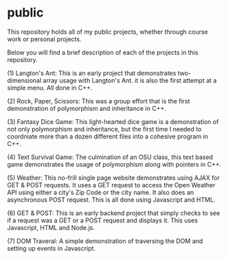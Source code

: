 # public

This repository holds all of my public projects, whether through course work or personal projects.

Below you will find a brief description of each of the projects in this repository.  

(1) Langton's Ant: This is an early project that demonstrates two-dimensional array usage with Langton's Ant.
                   it is also the first attempt at a simple menu. All done in C++.  
                  
(2) Rock, Paper, Scissors: This was a group effort that is the first demonstration of polymorphism and inheritance in C++.

(3) Fantasy Dice Game: This light-hearted dice game is a demonstration of not only polymorphism and inheritance, but
                       the first time I needed to coordniate more than a dozen different files into a cohesive program in C++.
                       
(4) Text Survival Game: The culmination of an OSU class, this text based game demonstrates the usage of polymorphism 
                        along with pointers in C++.                   
                        
(5) Weather: This no-frill single page website demonstrates using AJAX for GET & POST requests.  It uses a GET request to
             access the Open Weather API using either a city's Zip Code or the city name.  It also does an asynchronous 
             POST request.  This is all done using Javascript and HTML.
        
(6) GET & POST: This is an early backend project that simply checks to see if
                a request was a GET or a POST request and displays it. This
                uses Javascript, HTML and Node.js.  

(7) DOM Traveral: A simple demonstration of traversing the DOM and setting up
                  events in Javascript. 
             

